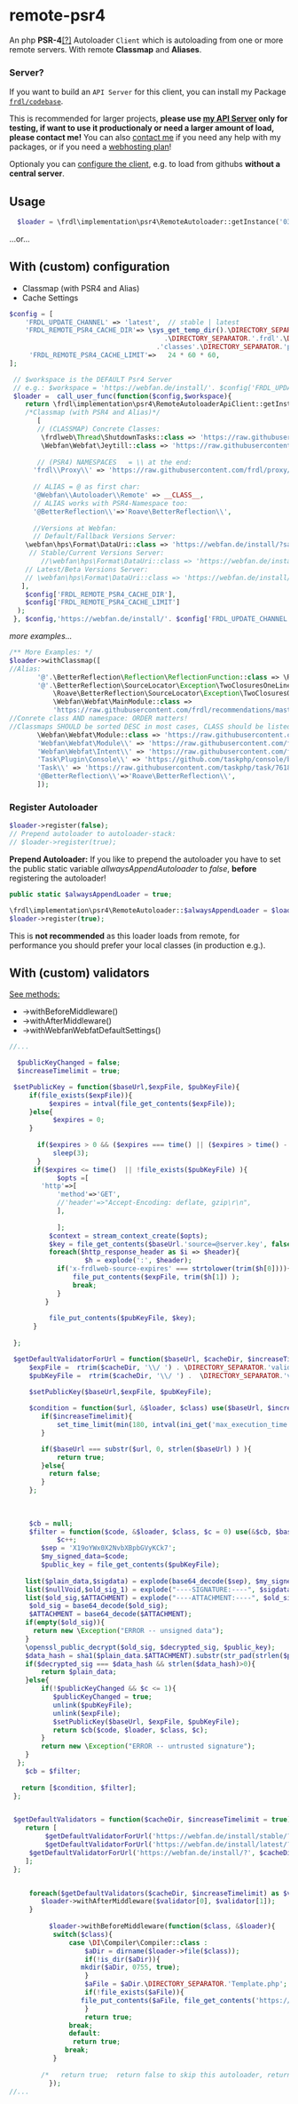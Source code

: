 # remote-psr4
An php **PSR-4**[[?]](https://www.php-fig.org/psr/psr-4/) Autoloader `Client` which is autoloading from one or more remote servers.
With remote **Classmap** and **Aliases**.

### Server?
If you want to build an `API Server` for this client, you can install my Package [`frdl/codebase`](https://github.com/frdl/codebase).

This is recommended for larger projects, **please use [my API Server](https://webfan.de/install/) only for testing, 
if want to use it productionaly or need a larger amount of load, please contact me!**
You can also [contact me](https://startforum.de/u/till.wehowski/about) if you need any help with my packages, or if you need a [webhosting plan](https://domainundhomepagespeicher.de/)!

Optionaly you can [configure the client](#with-custom-configuration), e.g. to load from githubs **without a central server**.

## Usage
````php
  $loader = \frdl\implementation\psr4\RemoteAutoloader::getInstance('03.webfan.de', true, 'latest', true);
````
...or...
## With (custom) configuration
* Classmap (with PSR4 and Alias)
* Cache Settings
````php
$config = [
    'FRDL_UPDATE_CHANNEL' => 'latest',  // stable | latest
    'FRDL_REMOTE_PSR4_CACHE_DIR'=> \sys_get_temp_dir().\DIRECTORY_SEPARATOR. \get_current_user()
				                       .\DIRECTORY_SEPARATOR.'.frdl'.\DIRECTORY_SEPARATOR.'runtime'.\DIRECTORY_SEPARATOR.'cache'.\DIRECTORY_SEPARATOR
			                         .'classes'.\DIRECTORY_SEPARATOR.'psr4'.\DIRECTORY_SEPARATOR,    
     'FRDL_REMOTE_PSR4_CACHE_LIMIT'=>	24 * 60 * 60,                                
];

 // $workspace is the DEFAULT Psr4 Server
 // e.g.: $workspace = 'https://webfan.de/install/'. $config['FRDL_UPDATE_CHANNEL'].'/?source=${class}&salt=${salt}&source-encoding=b64'
 $loader =  call_user_func(function($config,$workspace){
    return \frdl\implementation\psr4\RemoteAutoloaderApiClient::getInstance($workspace, false, $config['FRDL_UPDATE_CHANNEL'], false, false, 
	/*Classmap (with PSR4 and Alias)*/
       [
       // (CLASSMAP) Concrete Classes:     
        \frdlweb\Thread\ShutdownTasks::class => 'https://raw.githubusercontent.com/frdl/shutdown-helper/master/src/ShutdownTasks.php',
        \Webfan\Webfat\Jeytill::class => 'https://raw.githubusercontent.com/frdl/webfat-jeytill/main/src/Jeytill.php',	  
	    
       // (PSR4) NAMESPACES   = \\ at the end:
      'frdl\\Proxy\\' => 'https://raw.githubusercontent.com/frdl/proxy/master/src/${class}.php?cache_bust=${salt}',    	    
    
      // ALIAS = @ as first char:
      '@Webfan\\Autoloader\\Remote' => __CLASS__,	 
      // ALIAS works with PSR4-Namespace too:   
      '@BetterReflection\\'=>'Roave\BetterReflection\\',  
      
      //Versions at Webfan:
	  // Default/Fallback Versions Server:
	\webfan\hps\Format\DataUri::class => 'https://webfan.de/install/?salt=${salt}&source=webfan\hps\Format\DataUri',	    
	 // Stable/Current Versions Server:   
        //\webfan\hps\Format\DataUri::class => 'https://webfan.de/install/stable/?salt=${salt}&source=webfan\hps\Format\DataUri',	    
	// Latest/Beta Versions Server:    
	// \webfan\hps\Format\DataUri::class => 'https://webfan.de/install/latest/?salt=${salt}&source=webfan\hps\Format\DataUri',
   ],
    $config['FRDL_REMOTE_PSR4_CACHE_DIR'],
    $config['FRDL_REMOTE_PSR4_CACHE_LIMIT']
  );
 }, $config,'https://webfan.de/install/'. $config['FRDL_UPDATE_CHANNEL'].'/?source=${class}&salt=${salt}&source-encoding=b64');
 ````
 *more examples...*
 ````php
 /** More Examples: */
 $loader->withClassmap([
//Alias:
		'@'.\BetterReflection\Reflection\ReflectionFunction::class => \Roave\BetterReflection\BetterReflection::class,   
		'@'.\BetterReflection\SourceLocator\Exception\TwoClosuresOneLine::class => 
		    \Roave\BetterReflection\SourceLocator\Exception\TwoClosuresOnSameLine::class,   		    
   	        \Webfan\Webfat\MainModule::class => 
		    'https://raw.githubusercontent.com/frdl/recommendations/master/src/Webfan/Webfat/MainModule.php?cache_bust=${salt}',
//Conrete class AND namespace: ORDER matters!
//Classmaps SHOULD be sorted DESC in most cases, CLASS should be listed BEFORE namespace if equal FQN.
		\Webfan\Webfat\Module::class => 'https://raw.githubusercontent.com/frdl/recommendations/master/src/Webfan/Webfat/Module.php?cache_bust=${salt}',
		'Webfan\Webfat\Module\\' => 'https://raw.githubusercontent.com/frdl/recommendations/master/src/Webfan/Webfat/Module/${class}.php?cache_bust=${salt}', 
		'Webfan\Webfat\Intent\\' => 'https://raw.githubusercontent.com/frdl/recommendations/master/src/Webfan/Webfat/Intent/${class}.php?cache_bust=${salt}',    		 \Pimple::class => 'https://raw.githubusercontent.com/silexphp/Pimple/1.1/lib/Pimple.php',
		'Task\Plugin\Console\\' => 'https://github.com/taskphp/console/blob/00bfa982c4502938ca0110d2f23c5cd04ffcbcc3/src/${class}.php?cache_bust=${salt}',
		'Task\\' => 'https://raw.githubusercontent.com/taskphp/task/7618739308ba484b5f90a83d5e1a44e1d90968d2/src/${class}.php?cache_bust=${salt}',
		'@BetterReflection\\'=>'Roave\BetterReflection\\',    
	    ]); 
 ````
 
### Register Autoloader
````php
$loader->register(false);
// Prepend autoloader to autoloader-stack:
// $loader->register(true);
 ````
**Prepend Autoloader:** If you like to prepend the autoloader you have to set the public static variable *allwaysAppendAutoloader* to *false*, **before** registering the autoloader!
````PHP
public static $alwaysAppendLoader = true;
````
````PHP
\frdl\implementation\psr4\RemoteAutoloader::$alwaysAppendLoader = $loader::$alwaysAppendLoader = false;
$loader->register(true);
````
This is **not recommended** as this loader loads from remote, for performance you should prefer your local classes (in production e.g.).

## With (custom) validators
[See methods:](https://github.com/frdl/remote-psr4/blob/master/src/implementations/autoloading/RemoteAutoloaderApiClient.php)
* ->withBeforeMiddleware()
* ->withAfterMiddleware()
* ->withWebfanWebfatDefaultSettings()
````PHP
//...

  $publicKeyChanged = false;
  $increaseTimelimit = true;

 $setPublicKey = function($baseUrl,$expFile, $pubKeyFile){
	 if(file_exists($expFile)){
          $expires = intval(file_get_contents($expFile));
	 }else{
           $expires = 0;
	 }
	
	   if($expires > 0 && ($expires === time() || ($expires > time() - 3 && $expires < time() + 3))){
		   sleep(3);
	   }
      if($expires <= time()  || !file_exists($pubKeyFile) ){
		  	$opts =[
        'http'=>[
            'method'=>'GET',
            //'header'=>"Accept-Encoding: deflate, gzip\r\n",
            ],
	
			];
		  $context = stream_context_create($opts);
		  $key = file_get_contents($baseUrl.'source=@server.key', false, $context);
		  foreach($http_response_header as $i => $header){				
                   $h = explode(':', $header);
			if('x-frdlweb-source-expires' === strtolower(trim($h[0]))){
				file_put_contents($expFile, trim($h[1]) );
				break;
			}           
         }
		  
		  file_put_contents($pubKeyFile, $key);
	  }
	 
 };

 $getDefaultValidatorForUrl = function($baseUrl, $cacheDir, $increaseTimelimit = true) use($setPublicKey, &$publicKeyChanged) {
     $expFile =  rtrim($cacheDir, '\\/ ') .	\DIRECTORY_SEPARATOR.'validator-'.sha1($baseUrl).strlen($baseUrl).'.expires.txt';
	 $pubKeyFile =  rtrim($cacheDir, '\\/ ') .	\DIRECTORY_SEPARATOR.'validator-'.sha1($baseUrl).strlen($baseUrl).'.public-key.txt';
	 
     $setPublicKey($baseUrl,$expFile, $pubKeyFile);

	 $condition = function($url, &$loader, $class) use($baseUrl, $increaseTimelimit){
		if($increaseTimelimit){
			set_time_limit(min(180, intval(ini_get('max_execution_time')) + 90));
		}

		if($baseUrl === substr($url, 0, strlen($baseUrl) ) ){
			return true;	  
		}else{
		  return false;	
		}
	 };
	
	 
	 
     $cb = null; 
     $filter = function($code, &$loader, $class, $c = 0) use(&$cb, $baseUrl, $expFile, $pubKeyFile, $setPublicKey, &$publicKeyChanged) {
	        $c++;
		$sep = 'X19oYWx0X2NvbXBpbGVyKCk7'; 
        $my_signed_data=$code;
        $public_key = file_get_contents($pubKeyFile);
		 
    list($plain_data,$sigdata) = explode(base64_decode($sep), $my_signed_data, 2);
    list($nullVoid,$old_sig_1) = explode("----SIGNATURE:----", $sigdata, 2);
    list($old_sig,$ATTACHMENT) = explode("----ATTACHMENT:----", $old_sig_1, 2);
	 $old_sig = base64_decode($old_sig);	 
	 $ATTACHMENT = base64_decode($ATTACHMENT);
    if(empty($old_sig)){
      return new \Exception("ERROR -- unsigned data");
    }
    \openssl_public_decrypt($old_sig, $decrypted_sig, $public_key);
    $data_hash = sha1($plain_data.$ATTACHMENT).substr(str_pad(strlen($plain_data.$ATTACHMENT).'', 128, strlen($plain_data.$ATTACHMENT) % 10, \STR_PAD_LEFT), 0, 128);
    if($decrypted_sig === $data_hash && strlen($data_hash)>0){
        return $plain_data;
	}else{
		if(!$publicKeyChanged && $c <= 1){
		   $publicKeyChanged = true;
		   unlink($pubKeyFile);
		   unlink($expFile);
		   $setPublicKey($baseUrl, $expFile, $pubKeyFile);
		   return $cb($code, $loader, $class, $c);	
		}
        return new \Exception("ERROR -- untrusted signature");
	}
  };
    $cb = $filter;
	 
   return [$condition, $filter];
 };


 $getDefaultValidators = function($cacheDir, $increaseTimelimit = true) use($getDefaultValidatorForUrl) {
    return [
         $getDefaultValidatorForUrl('https://webfan.de/install/stable/?', $cacheDir, $increaseTimelimit),
         $getDefaultValidatorForUrl('https://webfan.de/install/latest/?', $cacheDir, $increaseTimelimit),
  	 $getDefaultValidatorForUrl('https://webfan.de/install/?', $cacheDir, $increaseTimelimit),
    ];
 };


     foreach($getDefaultValidators($cacheDir, $increaseTimelimit) as $validator){
	    $loader->withAfterMiddleware($validator[0], $validator[1]);
     }		
     
     	  $loader->withBeforeMiddleware(function($class, &$loader){
	       switch($class){
		       case \DI\Compiler\Compiler::class :
			       $aDir = dirname($loader->file($class));
			       if(!is_dir($aDir)){
				  mkdir($aDir, 0755, true);       
			       }
			       $aFile = $aDir.\DIRECTORY_SEPARATOR.'Template.php';
			       if(!file_exists($aFile)){
				  file_put_contents($aFile, file_get_contents('https://raw.githubusercontent.com/PHP-DI/PHP-DI/master/src/Compiler/Template.php'));     
			       }
			       return true;
			   break;
		       default:
			    return true;
			  break;
	       }
	   
	    /*   return true;  return false to skip this autoloader, return any/VOID to continue */
          });     
//...     
````
